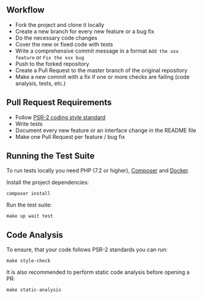 ## Workflow

* Fork the project and clone it locally
* Create a new branch for every new feature or a bug fix
* Do the necessary code changes
* Cover the new or fixed code with tests
* Write a comprehensive commit message in a format `Add the xxx feature` or `Fix the xxx bug`
* Push to the forked repository
* Create a Pull Request to the master branch of the original repository
* Make a new commit with a fix if one or more checks are failing (code analysis, tests, etc.)

## Pull Request Requirements

* Follow [PSR-2 coding style standard](https://www.php-fig.org/psr/psr-2/)
* Write tests
* Document every new feature or an interface change in the README file
* Make one Pull Request per feature / bug fix

## Running the Test Suite

To run tests locally you need PHP (7.2 or higher), [Composer](https://getcomposer.org/download/) and [Docker](https://www.docker.com/products/docker-desktop).

Install the project dependencies:
```
composer install
```

Run the test suite:
```
make up wait test
```

## Code Analysis

To ensure, that your code follows PSR-2 standards you can run:
```
make style-check 
```

It is also recommended to perform static code analysis before opening a PR:
```
make static-analysis 
```
